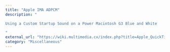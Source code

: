 ```yaml
---
title: "Apple IMA ADPCM"
description: "

Using a Custom Startup Sound on a Power Macintosh G3 Blue and White

"
external_url: "https://wiki.multimedia.cx/index.php?title=Apple_QuickTime_IMA_ADPC"
category: "Miscellaneous"
---
```


